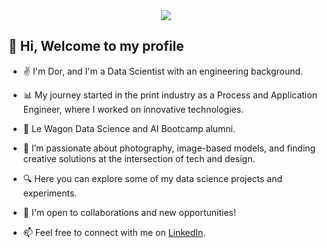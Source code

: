 
<div align="center">
  <img src="https://c.tenor.com/IdyfGO5EewIAAAAC/hi-hello.gif">
</div>

## 👋 Hi, Welcome to my profile

- ✌️ I'm Dor, and I'm a Data Scientist with an engineering background.

- 📊 My journey started in the print industry as a Process and Application Engineer, where I worked on innovative technologies.

- 🚀 Le Wagon Data Science and AI Bootcamp alumni.

- 📸 I’m passionate about photography, image-based models, and finding creative solutions at the intersection of tech and design.

- 🔍 Here you can explore some of my data science projects and experiments.

- 🤝 I'm open to collaborations and new opportunities!

- 📫 Feel free to connect with me on [LinkedIn](https://www.linkedin.com/in/dor-weinberger/).
